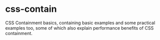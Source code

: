 # css-contain

CSS Containment basics, containing basic examples and some practical examples too, some of which also explain performance benefits of CSS containment.

